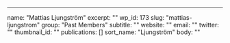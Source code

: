 ---
  name: "Mattias Ljungström"
  excerpt: ""
  wp_id: 173
  slug: "mattias-ljungstrom"
  group: "Past Members"
  subtitle: ""
  website: ""
  email: ""
  twitter: ""
  thumbnail_id: ""
  publications: []
  sort_name: "Ljungström"
  body: ""
